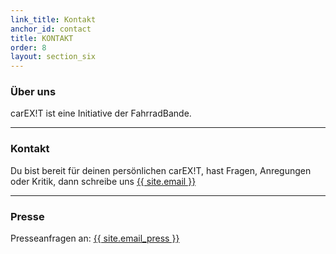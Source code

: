 ```yaml
---
link_title: Kontakt
anchor_id: contact
title: KONTAKT
order: 8
layout: section_six
---
```


### Über uns
carEX!T ist eine Initiative der FahrradBande.

***

### Kontakt
Du bist bereit für deinen persönlichen carEX!T, hast Fragen, Anregungen oder Kritik, dann schreibe uns
<a href="mailto:{{ site.email }}">{{ site.email }}</a>

***

### Presse
Presseanfragen an:
<a href="mailto:{{ site.email_press }}">{{ site.email_press }}</a>
